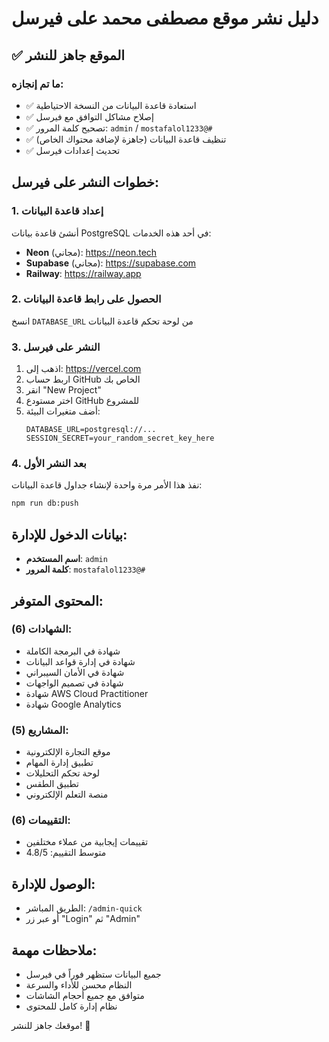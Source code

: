 # دليل نشر موقع مصطفى محمد على فيرسل

## ✅ الموقع جاهز للنشر

### ما تم إنجازه:
- ✅ استعادة قاعدة البيانات من النسخة الاحتياطية
- ✅ إصلاح مشاكل التوافق مع فيرسل
- ✅ تصحيح كلمة المرور: `admin` / `mostafalol1233@#`
- ✅ تنظيف قاعدة البيانات (جاهزة لإضافة محتواك الخاص)
- ✅ تحديث إعدادات فيرسل

## خطوات النشر على فيرسل:

### 1. إعداد قاعدة البيانات
أنشئ قاعدة بيانات PostgreSQL في أحد هذه الخدمات:
- **Neon** (مجاني): https://neon.tech
- **Supabase** (مجاني): https://supabase.com  
- **Railway**: https://railway.app

### 2. الحصول على رابط قاعدة البيانات
انسخ `DATABASE_URL` من لوحة تحكم قاعدة البيانات

### 3. النشر على فيرسل
1. اذهب إلى: https://vercel.com
2. اربط حساب GitHub الخاص بك
3. انقر "New Project"
4. اختر مستودع GitHub للمشروع
5. أضف متغيرات البيئة:
   ```
   DATABASE_URL=postgresql://...
   SESSION_SECRET=your_random_secret_key_here
   ```

### 4. بعد النشر الأول
نفذ هذا الأمر مرة واحدة لإنشاء جداول قاعدة البيانات:
```bash
npm run db:push
```

## بيانات الدخول للإدارة:
- **اسم المستخدم**: `admin`
- **كلمة المرور**: `mostafalol1233@#`

## المحتوى المتوفر:

### الشهادات (6):
- شهادة في البرمجة الكاملة
- شهادة في إدارة قواعد البيانات  
- شهادة في الأمان السيبراني
- شهادة في تصميم الواجهات
- شهادة AWS Cloud Practitioner
- شهادة Google Analytics

### المشاريع (5):
- موقع التجارة الإلكترونية
- تطبيق إدارة المهام
- لوحة تحكم التحليلات
- تطبيق الطقس
- منصة التعلم الإلكتروني

### التقييمات (6):
- تقييمات إيجابية من عملاء مختلفين
- متوسط التقييم: 4.8/5

## الوصول للإدارة:
- الطريق المباشر: `/admin-quick`
- أو عبر زر "Login" ثم "Admin"

## ملاحظات مهمة:
- جميع البيانات ستظهر فوراً في فيرسل
- النظام محسن للأداء والسرعة
- متوافق مع جميع أحجام الشاشات
- نظام إدارة كامل للمحتوى

موقعك جاهز للنشر! 🚀